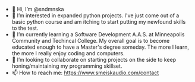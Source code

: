 - 👋 Hi, I’m @sndmnska
- 👀 I’m interested in expanded python projects. I've just come out of a basic python course and am itching to start putting my newfound skills to the test. 
- 🌱 I’m currently learning a Software Development A.A.S. at Minneapolis Community and Techincal College. My overall goal is to become educated enough to have a Master's degree someday.  The more I learn, the more I really enjoy coding and computers. 
- 💞️ I’m looking to collaborate on starting projects on the side to keep honing/maintaining my programming skillset. 
- 📫 How to reach me: https://www.smeiskaudio.com/contact

<!---
sndmnska/sndmnska is a ✨ special ✨ repository because its `README.md` (this file) appears on your GitHub profile.
You can click the Preview link to take a look at your changes.
--->
